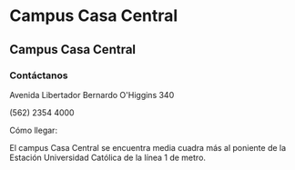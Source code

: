 # Campus Casa Central

## Campus Casa Central

### Contáctanos

Avenida Libertador Bernardo O'Higgins 340

\(562\) 2354 4000

Cómo llegar:

El campus Casa Central se encuentra media cuadra más al poniente de la Estación Universidad Católica de la línea 1 de metro.

